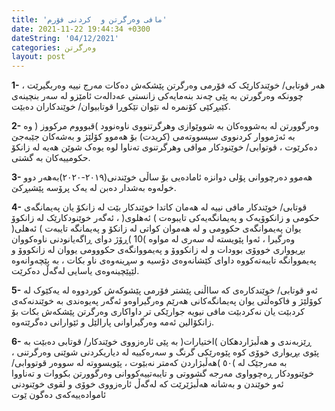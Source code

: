 ```yaml
---
title: 'مافی وەرگرتن و  کردنی فۆرم'
date: 2021-11-22 19:44:34 +0300
dateString: '04/12/2021'
categories: وەرگرتن
layout: post
---
```


**1-** هەر قوتابی/ خوێندكارێک کە فۆرمی وەرگرتن پێشکەش دەکات مەرج نییە وەربگیرێت ، چوونکە وەرگورتن
بە پێی چەند بنەمایەکی زانستى عەدالەت ئامێزو لە سەر بنچینەی کێبڕکێی كۆنمره لە نێوان تێکوڕا قوتابیوان/
خوێندکاران دەبێت.

**2-** وەرگوورتن لە بەشووەكان بە شووێوازی وهرگرتنووی ناوەنوود )قبوووم مركووز ( وە بە ئەژمووار کردنووی سیسووتەمى
(کریدت) بۆ هەموو کۆلێژ و بەشەکان جێبەجێ دەکرێوت ، قوتوابی/ خوێنودکار موافی وهرگرتنوی تەناوا لوە یوەک
شوێن هەیە لە زانكۆ حكومییەكان بە گشتی.

**3-** هەموو دەرچووانى پۆلى دوانزە ئامادەیى بۆ ساڵى خوێندنى(٢٠١٩-٢٠٢٠)بەهەر دوو خولەوە بەشدار
دەبن لە یەک پرۆسە پێشبڕکێ.

**4-** قوتابی/ خوێندکار مافی نییە لە هەمان کاتدا خوێندکار بێت لە زانکۆ یان پەیمانگەی حکومی و زانکوۆیەک و
پەیمانگەیەکى تایبوەت ) ئەهلوی( ، ئەگەر خوێنودکارێک لە زانکوۆ یوان پەیموانگەی حکوومی و لە هەموان کواتی
لە زانکۆ و پەیمانگە تایبەت ) ئەهلی( وەرگیرا ، ئەوا پێویستە لە سەری لە مواوە )10 )ڕۆژ دوای ڕاگەیانودنی
ناوەکووان بڕیوواری خووۆی بوودات و لە زانکووۆ و پەیمووانگەی حکووومی یووان لە زانکووۆ و پەیمووانگە تایبەتەكووە داوای
کێشانەوەی دۆسیە و سڕینەوەی ناو بکات ، بە پێچەوانەوە لێپێچینەوەی یاسایی لەگەڵ دەکرێت.

**5-** ئەو قوتابی/ خوێندکارەی كە سااڵنی پێشتر فۆرمی پێشوکەش کوردووە لە یەکێوک لە کوۆلێژ و فاكوەڵتی یوان
پەیمانگەکانی هەرێم وەرگیراوەو ئەگەر پەیوەندی بە خوێندنەکەی کردبێت یان نەکردبێت مافی نیویە جوارێکی
تر داواکاری وەرگرتن پێشکەش بکات بۆ زانکۆالین ئەمە وەرگیراوانی پارالێل و ئێوارانی دەگرێتەوە.

**6-** ڕێزبەندی و هەڵبژاردهکان )اختيارات( بە پێی ئارەزووی خوێندکار/ قوتابی دەبێت بە پێوی بڕیواری خوۆی كوە
پێوەرێکی گرنگ و سەرەکییە لە دیاریکردنی شوێنی وەرگرتنى ، بە مەرجێک لە )٥٠ )هەڵبژاردن کەمتر نەبێوت ،
پێویسووتە لە سووەر قوتووابی/ خوێنوودکار ڕەچوواوی مەرجە گشووتی و تایبەتییەکووانی وەرگوورتن بکووات و تەناووا ئەو
خوێندن و بەشانە هەڵبژێرێت کە لەگەڵ ئارەزووی خوۆی و لقوی خوێنودنی ئاموادەییەکەی دەگون ێوت

<!-- ![document](../../../../images/wargrtn/wargrtn1.jpg) -->
